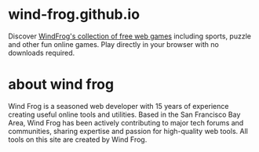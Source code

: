 # wind-frog.github.io
Discover [WindFrog's collection of free web games](https://wind-frog.github.io) including sports, puzzle and other fun online games. Play directly in your browser with no downloads required.

# about wind frog
Wind Frog is a seasoned web developer with 15 years of experience creating useful online tools and utilities. Based in the San Francisco Bay Area, Wind Frog has been actively contributing to major tech forums and communities, sharing expertise and passion for high-quality web tools. All tools on this site are created by Wind Frog.
